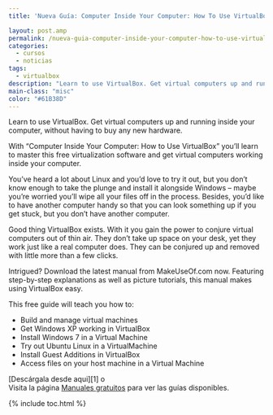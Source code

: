 ```yaml
---
title: 'Nueva Guía: Computer Inside Your Computer: How To Use VirtualBox'

layout: post.amp
permalink: /nueva-guia-computer-inside-your-computer-how-to-use-virtualbox/
categories:
  - cursos
  - noticias
tags:
  - virtualbox
description: "Learn to use VirtualBox. Get virtual computers up and running inside your computer, without having to buy any new hardware."
main-class: "misc"
color: "#61B38D"
---
```

<figure>
<amp-img on="tap:lightbox1" role="button" tabindex="0" layout="responsive"  src="/assets/img/2012/06/virtual-box-big1.jpg" title="Computer Inside Your Computer: How To Use VirtualBox" alt="Computer Inside Your Computer: How To Use VirtualBox" width="500px" height="608px" />
</figure>

Learn to use VirtualBox. Get virtual computers up and running inside your computer, without having to buy any new hardware.

With “Computer Inside Your Computer: How to Use VirtualBox” you’ll learn to master this free virtualization software and get virtual computers working inside your computer.

You’ve heard a lot about Linux and you’d love to try it out, but you don’t know enough to take the plunge and install it alongside Windows – maybe you’re worried you’ll wipe all your files off in the process. Besides, you’d like to have another computer handy so that you can look something up if you get stuck, but you don’t have another computer.

Good thing VirtualBox exists. With it you gain the power to conjure virtual computers out of thin air. They don’t take up space on your desk, yet they work just like a real computer does. They can be conjured up and removed with little more than a few clicks.

Intrigued? Download the latest manual from MakeUseOf.com now. Featuring step-by-step explanations as well as picture tutorials, this manual makes using VirtualBox easy.

This free guide will teach you how to:

  * Build and manage virtual machines
  * Get Windows XP working in VirtualBox
  * Install Windows 7 in a Virtual Machine
  * Try out Ubuntu Linux in a VirtualMachine
  * Install Guest Additions in VirtualBox
  * Access files on your host machine in a Virtual Machine

[Descárgala desde aqui][1] o  
Visita la página [Manuales gratuitos][2] para ver las guías disponibles.

 [2]: /manuales-gratuitos/

{% include toc.html %}
